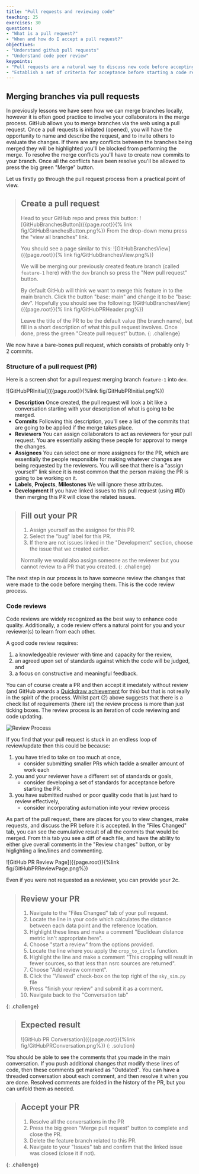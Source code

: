 ```yaml
---
title: "Pull requests and reviewing code"
teaching: 25
exercises: 30
questions:
- "What is a pull request?"
- "When and how do I accept a pull request?"
objectives:
- "Understand github pull requests"
- "Understand code peer review"
keypoints:
- "Pull requests are a natural way to discuss new code before accepting it into your project"
- "Establish a set of criteria for acceptance before starting a code review"
---
```


## Merging branches via pull requests
In previously lessons we have seen how we can merge branches locally, however it is often good practice to involve your collaborators in the merge process.
GitHub allows you to merge branches via the web using a pull request.
Once a pull requests is initiated (opened), you will have the opportunity to name and describe the request, and to invite others to evaluate the changes.
If there are any conflicts between the branches being merged they will be highlighted you'll be blocked from performing the merge.
To resolve the merge conflicts you'll have to create new commits to your branch.
Once all the conflicts have been resolve you'll be allowed to press the big green "Merge" button.

Let us firstly go through the pull request process from a practical point of view.

> ## Create a pull request
> Head to your GitHub repo and press this button:
> ![GitHubBranchesButton]({{page.root}}{% link fig/GitHubBranchesButton.png%})
> From the drop-down menu press the "view all branches" link.
>
> You should see a page similar to this:
> ![GitHubBranchesView]({{page.root}}{% link fig/GitHubBranchesView.png%})
>
> We will be merging our previously created feature branch (called `feature-1` here) with the `dev` branch so press the "New pull request" button.
>
> By default GitHub will think we want to merge this feature in to the main branch.
> Click the button "base: main" and change it to be "base: dev".
> Hopefully you should see the following:
> ![GitHubBranchesView]({{page.root}}{% link fig/GitHubPRHeader.png%})
>
> Leave the title of the PR to be the default value (the branch name), but fill in a short description of what this pull request involves.
> Once done, press the green "Create pull request" button. 
{: .challenge}

We now have a bare-bones pull request, which consists of probably only 1-2 commits.

### Structure of a pull request (PR)
Here is a screen shot for a pull request merging branch `feature-1` into `dev`.

![GitHubPRInitial]({{page.root}}{%link fig/GitHubPRInitial.png%})

- **Description** Once created, the pull request will look  a bit like a conversation starting with your description of what is going to be merged.
- **Commits** Following this description, you'll see a list of the commits that are going to be applied if the merge takes place.
- **Reviewers** You can assign collaborators to act as reviewers for your pull request. You are essentially asking these people for approval to merge the changes.
- **Assignees** You can select one or more assignees for the PR, which are essentially the people responsible for making whatever changes are being requested by the reviewers. You will see that there is a "assign yourself" link since it is most common that the person making the PR is going to be working on it.
- **Labels**, **Projects**, **Milestones** We will ignore these attributes.
- **Development** If you have linked issues to this pull request (using #ID) then merging this PR will close the related issues.


> ## Fill out your PR
> 1. Assign yourself as the assignee for this PR.
> 1. Select the "bug" label for this PR.
> 1. If there are not issues linked in the "Development" section, choose the issue that we created earlier.
>
> Normally we would also assign someone as the reviewer but you cannot review to a PR that you created.
{: .challenge}

The next step in our process is to have someone review the changes that were made to the code before merging them.
This is the code review process.

### Code reviews
Code reviews are widely recognized as the best way to enhance code quality.
Additionally, a code review offers a natural point for you and your reviewer(s) to learn from each other.

A good code review requires:
1. a knowledgeable reviewer with time and capacity for the review,
2. an agreed upon set of standards against which the code will be judged, and
3. a focus on constructive and meaningful feedback.

You can of course create a PR and then accept it imedately without review (and GitHub awards a [Quickdraw achievement](https://github.com/drknzz/GitHub-Achievements) for this) but that is not really in the spirit of the process.
Whilst part (2) above suggests that there is a check list of requirements (there is!) the review process is more than just ticking boxes.
The review process is an iteration of code reviewing and code updating.

![Review Process](https://images.ctfassets.net/zsv3d0ugroxu/Z8dtCNdftgdcNAFQEnyYy/bc728a50ec535ed7ff5f062ef532efbd/PR_review_process)

If you find that your pull request is stuck in an endless loop of review/update then this could be because:
1. you have tried to take on too much at once, 
   - consider submitting smaller PRs which tackle a smaller amount of work each
2. you and your reviewer have a different set of standards or goals, 
   - consider developing a set of standards for acceptance before starting the PR.
3. you have submitted rushed or poor quality code that is just hard to review effectively,
   - consider incorporating automation into your review process

As part of the pull request, there are places for you to view changes, make requests, and discuss the PR before it is accepted.
In the "Files Changed" tab, you can see the cumulative result of all the commits that would be merged.
From this tab you see a diff of each file, and have the ability to either give overall comments in the "Review changes" button, or by higlighting a line/lines and commenting.

![GitHub PR Review Page]({{page.root}}{%link fig/GitHubPRReviewPage.png%})

Even if you were not requested as a reviewer, you can provide your 2c.


> ## Review your PR
> 1. Navigate to the "Files Changed" tab of your pull request.
> 1. Locate the line in your code which calculates the distance between each data point and the reference location.
> 1. Highlight these lines and make a comment "Euclidean distance metric isn't appropriate here".
> 1. Choose "start a review" from the options provided.
> 1. Locate the line where you apply the `crop_to_circle` function.
> 1. Highlight the line and make a comment "This cropping will result in fewer sources, so that less than nsrc sources are returned".
> 1. Choose "Add review comment".
> 1. Click the "Viewed" check-box on the top right of the `sky_sim.py` file
> 1. Press "finish your review" and submit it as a comment.
> 1. Navigate back to the "Conversation tab"
> 
{: .challenge}

> ## Expected result
> ![GitHub PR Conversation]({{page.root}}{%link fig/GitHubPRConversation.png%})
{: .solution}

You should be able to see the comments that you made in the main conversation.
If you push additional changes that modify these lines of code, then these comments get marked as "Outdated".
You can have a threaded conversation about each comment, and then resolve it when you are done.
Resolved comments are folded in the history of the PR, but you can unfold them as needed.

> ## Accept your PR
> 1. Resolve all the conversations in the PR
> 1. Press the big green "Merge pull request" button to complete and close the PR.
> 1. Delete the feature branch related to this PR.
> 1. Navigate to your "Issues" tab and confirm that the linked issue was closed (close it if not).
>
{: .challenge}